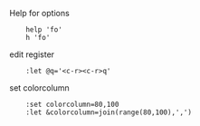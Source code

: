 Help for options

        help 'fo'
        h 'fo'

edit register

        :let @q='<c-r><c-r>q'

set colorcolumn

        :set colorcolumn=80,100
        :let &colorcolumn=join(range(80,100),',')
